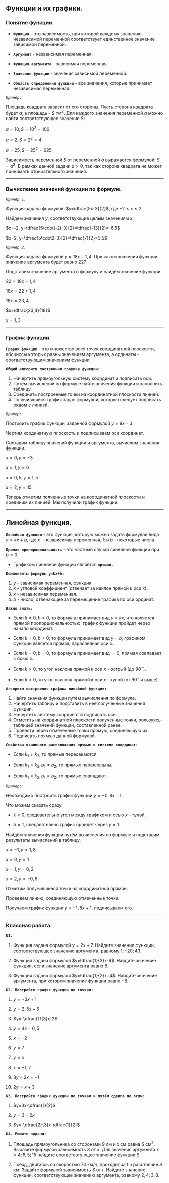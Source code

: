 ## Функции и их графики.

### Понятие функции.

- **`Функция`** - это зависимость, при которой каждому значению независимой переменной соответствует единственное значение зависимой переменной.

- **`Аргумент`** - независимая переменная.

- **`Функция аргумента`** - зависимая переменная.

- **`Значения функции`** - значения зависимой переменной.

- **`Область определения функции`** - все значения, которые принимает независимая переменная.

*`Пример:`*

Площадь квадрата зависит от его стороны. Пусть сторона квадрата будет $a$, а площадь - $S$ $см^2$. Для каждого значения переменной $a$ можно найти соответствующее значение $S$:

$a=10, S=10^2=100$

$a=2, S=2^2=4$

$a=25, S=25^2=625$

Зависимость переменной $S$ от переменной $a$ выражается формулой: $S=a^2.$ В рамках данной задачи $a>0,$ так как сторона квадрата не может принимать отрицательного значения.
***
### Вычисление значений функции по формуле.

*`Пример 1:`*

Функция задана формулой: $y=\dfrac{5x-3}{2}$, где $-2\leq x\leq2.$

Найдем значения $y$, соответствующие целым значениям $x:$

$x=-2, y=\dfrac{5\cdot(-2)-3}{2}=\dfrac{-13}{2}=-6,5$

$x=2, y=\dfrac{5\cdot2-3}{2}=\dfrac{7}{2}=3,5$

*`Пример 2:`*

Функция задана формулой $y=18x-1,4$. При каком значении функции значение аргумента будет равно $22$?

Подставим значение аргумента в формулу и найдём значение функции:

$22=18x-1,4$

$18x=22+1,4$

$18x=23,4$

$x=\dfrac{23,4}{18}$

$x=1,3$
***
### График функции.

**`График функции`** - это множество всех точек координатной плоскости, абсциссы которых равны значениям аргумента, а ординаты - соответствующим значениям функции.

**`Общий алгоритм построения графика функции:`**

1) Начертить прямоугольную систему координат и подписать оси.
2) Путём вычислений по формуле найти значения функции и заполнить таблицу.
3) Соединить построенные точки на координатной плоскости линией.
4) Получившийся график задан формулой, которую следует подписать рядом с линией.

*`Пример:`*

Построить график функции, заданной формулой $y=9x-3$.

Чертим кординатную плоскость и подписываем оси координат.

Составим таблицу значений функции и аргумента, вычислим значения функции.

$x=0, y=-3$

$x=1, y=6$

$x=0,5, y=1,5$

$x=2, y=15$

Теперь отметим полченные точки на координатной плоскости и соединим их линией. Мы получили график функции.
***
## Линейная функция.

**`Линейная функция`** - это функция, которую можно задать формулой вида $y=kx+b$, где $x$ - независимая переменная, $k$ и $b$ - некоторые числа.

**`Прямая пропорциональность`** - это частный случай линейной функции при $b=0.$

- Графиком линейной функции является **`прямая.`**

**`Компоненты формулы y=kx+b:`**

1) $y$ - зависимая переменная, функция.
2) $k$ - угловой коэффициент (отвечает за наклон прямой к оси $x$).
3) $x$ - независимая переменная.
4) $b$ - число, отвечающее за перемещение графика по оси ординат.

**`Важно знать:`**

- Если  $k\not ={0}, b=0,$ то формула принимает вид $y=kx,$ что является прямой пропорциональностью, график функции пройдет через начало координат.

- Если $k=0, b\not ={0}$, то формула принимает вид $y=b$, графиком функции является прямая, параллелная оси $x.$

- Если $k=0, b=0,$ то формула принимает вид $=0$, прямая совпадает с осью $x.$

- Если $k>0,$ то угол наклона прямой к оси $x$ - острый (до $90^{\circ}$).

- Если $k<0,$ то угол наклона прямой к оси $x$ - тупой (от $90^{\circ}$ и выше).

**`Алгоритм построения графика линейной функции:`**

1) Найти значения функции путём вычисления по формуле.
2) Начертить таблицу и подставить в неё полученные значения функции.
3) Начертить систему координат и подписать оси.
4) Отметить на координатной плоскости полученные точки, пользуясь таблицей значений функции, составленной ранее.
5) Провести через отмеченные точки прямую, соединяющую их.
6) Подписать прямую данной формулой.

**`Свойства взаимного расположения прямых в системе координат:`**

- Если $k_1\not ={k_2},$ то прямые пересекаются.

- Если $k_1=k_2, b_1\not ={b_2},$ то прямые параллельны.

- Если $k_1=k_2, b_1=b_2,$ то прямые совпадают.

*`Пример:`*

Необходимо построить график функции $y=-0,8x+1$.

Что можем сказать сразу:

- $k<0,$ следовательно угол между графиком и осью $x$ - тупой.

- $b=1,$ следовательно график пройдёт через $y=1$.

Найдём значения функции путём вычисления по формуле и подставим результаты вычислений в таблицу.

$x=-1, y=1,8$

$x=0, y=1$

$x=1, y=0,2$

$x=2, y=-0,6$

Отметим получившиеся точки на координатной прямой.

Проведём линию, соединяющую отмеченные точки.

Получаем график функции $y=-1,8x+1$, подписываем его.
***
### Классная работа.

**`№1.`**

1) Функция задана формулой $y=2x+7$. Найдите значение функции, соответствующее значению аргумента, равному $1; -20; 43.$

2) Функция задана формулой $y=\dfrac{1}{3}x-6$. Найдите значение функции, если значение аргумента равно $6.$

3) Функция задана формулой $y=\dfrac{1}{2}x+4$. Найдите значение аргумента, при котором значение функции равно $-8.$

**`№2. Постройте график функции по точкам:`**

1) $y=-3x+1$

2) $y=2,5x+5$

3) $y=-\dfrac{1}{3}x-2$

4) $y=4x-0,5$

5) $x=-2$

6) $y=7$

7) $y=x$

8) $x=-1,7$

9) $3y-2x=-1$

10) $2y=x+3$

**`№3. Постройте график функции по точкам и путём сдвига по осям:`**

1) $y=3x-\dfrac{1}{2}$

2) $y=3-2x$

3) $y=-\dfrac{2}{3}x-\dfrac{1}{2}$

**`№4. Решите задачи:`**

1) Площадь прямоугольника со сторонами $9$ см и $x$ см равна $S$ см$^2$. Выразите формулой зависимость $S$ от $x$. Для значения аргумента $x=4; 6,5; 15$ найдите соответсвтующее значение функции $S$.

2) Поезд, двигаясь со скоростью $70$ км/ч, проходит за $t$ ч расстояние $S$ км. Задайте формулой зависимость $S$ от $t$. Найдите значение функции, соответствующее значению аргумента, равному $2,4; 3,8.$